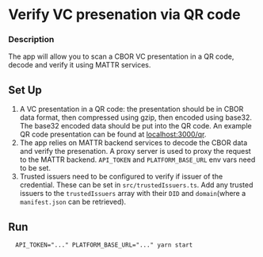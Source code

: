 # Verify VC presenation via QR code

### Description

The app will allow you to scan a CBOR VC presentation in a QR code, decode and verify it using MATTR services.

## Set Up

1.  A VC presentation in a QR code: the presentation should be in CBOR data format, then compressed using gzip, then
    encoded using base32. The base32 encoded data should be put into the QR code. An example QR code presentation can be
    found at [localhost:3000/qr](localhost:3000/qr).
2.  The app relies on MATTR backend services to decode the CBOR data and verify the presenation. A proxy server is used
    to proxy the request to the MATTR backend. `API_TOKEN` and `PLATFORM_BASE_URL` env vars need to be set.
3.  Trusted issuers need to be configured to verify if issuer of the credential. These can be set in
    `src/trustedIssuers.ts`. Add any trusted issuers to the `trustedIssuers` array with their `DID` and `domain`(where a
    `manifest.json` can be retrieved).

## Run

```shell
  API_TOKEN="..." PLATFORM_BASE_URL="..." yarn start
```

